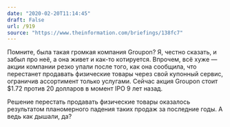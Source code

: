 ```yaml
---
date: "2020-02-20T11:14:45"
draft: False
url: /919
source: "https://www.theinformation.com/briefings/138fc7"
---
```


Помните, была такая громкая компания Groupon? Я, честно сказать, и забыл про неё, а она живет и как-то котируется. Впрочем, всё хуже — акции компании резко упали после того, как она сообщила, что перестанет продавать физические товары через свой купонный сервис, ограничив ассортимент только услугами. Сейчас акция Groupon стоит $1.72 против 20 долларов в момент IPO 9 лет назад.

Решение перестать продавать физические товары оказалось результатом планомерного падения таких продаж за последние годы. А ведь как дышали, да?
